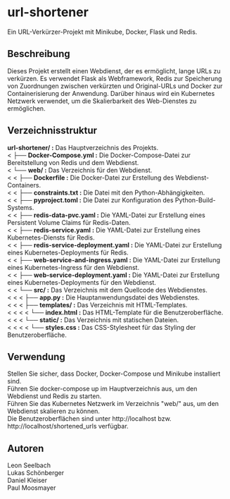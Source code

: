 # url-shortener
Ein URL-Verkürzer-Projekt mit Minikube, Docker, Flask und Redis.

## Beschreibung
Dieses Projekt erstellt einen Webdienst, der es ermöglicht, lange URLs zu verkürzen.
Es verwendet Flask als Webframework, Redis zur Speicherung von Zuordnungen zwischen verkürzten und Original-URLs und Docker zur Containerisierung der Anwendung.
Darüber hinaus wird ein Kubernetes Netzwerk verwendet, um die Skalierbarkeit des Web-Dienstes zu ermöglichen.

## Verzeichnisstruktur
**url-shortener/ :** Das Hauptverzeichnis des Projekts.  
< ├── **Docker-Compose.yml :** Die Docker-Compose-Datei zur Bereitstellung von Redis und dem Webdienst.  
< └── **web/ :** Das Verzeichnis für den Webdienst.  
< < ├── **Dockerfile :** Die Docker-Datei zur Erstellung des Webdienst-Containers.  
< < ├── **constraints.txt :** Die Datei mit den Python-Abhängigkeiten.  
< < ├── **pyproject.toml :** Die Datei zur Konfiguration des Python-Build-Systems.  
< < ├── **redis-data-pvc.yaml :** Die YAML-Datei zur Erstellung eines Persistent Volume Claims für Redis-Daten.  
< < ├── **redis-service.yaml :** Die YAML-Datei zur Erstellung eines Kubernetes-Diensts für Redis.  
< < ├── **redis-service-deployment.yaml :** Die YAML-Datei zur Erstellung eines Kubernetes-Deployments für Redis.  
< < ├── **web-service-and-ingress.yaml :** Die YAML-Datei zur Erstellung eines Kubernetes-Ingress für den Webdienst.  
< < ├── **web-service-deployment.yaml :** Die YAML-Datei zur Erstellung eines Kubernetes-Deployments für den Webdienst.  
< < └── **src/ :** Das Verzeichnis mit dem Quellcode des Webdienstes.  
< < < ├── **app.py :** Die Hauptanwendungsdatei des Webdienstes.  
< < < ├── **templates/ :** Das Verzeichnis mit HTML-Templates.  
< < < < └── **index.html :** Das HTML-Template für die Benutzeroberfläche.  
< < < └── **static/ :** Das Verzeichnis mit statischen Dateien.  
< < < < └── **styles.css :** Das CSS-Stylesheet für das Styling der Benutzeroberfläche.  

## Verwendung
Stellen Sie sicher, dass Docker, Docker-Compose und Minikube installiert sind.  
Führen Sie docker-compose up im Hauptverzeichnis aus, um den Webdienst und Redis zu starten.  
Führen Sie das Kubernetes Netzwerk im Verzeichnis "web/" aus, um den Webdienst skalieren zu können.  
Die Benutzeroberflächen sind unter http://localhost bzw. http://localhost/shortened_urls verfügbar.  

## Autoren
Leon Seelbach  
Lukas Schönberger  
Daniel Kleiser  
Paul Moosmayer  
  

